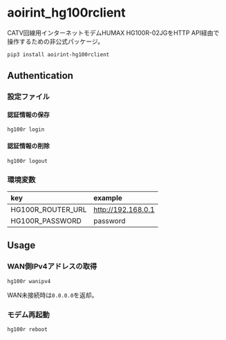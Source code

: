 # aoirint_hg100rclient

CATV回線用インターネットモデムHUMAX HG100R-02JGをHTTP API経由で操作するための非公式パッケージ。

```shell
pip3 install aoirint-hg100rclient
```

## Authentication

### 設定ファイル

#### 認証情報の保存

```shell
hg100r login
```

#### 認証情報の削除

```shell
hg100r logout
```

### 環境変数

|key|example|
|:--|:--|
|HG100R_ROUTER_URL|http://192.168.0.1|
|HG100R_PASSWORD|password|


## Usage

### WAN側IPv4アドレスの取得

```shell
hg100r wanipv4
```

WAN未接続時は`0.0.0.0`を返却。

### モデム再起動

```shell
hg100r reboot
```

